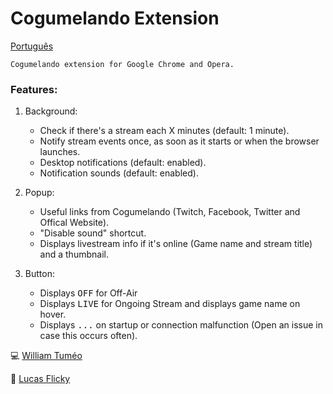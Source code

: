 # Cogumelando Extension

[Português](https://github.com/williamd1k0/cogumelando-chrome/blob/master/README.md)

    Cogumelando extension for Google Chrome and Opera.

### Features:

1. Background:
    * Check if there's a stream each X minutes (default: 1 minute).
    * Notify stream events once, as soon as it starts or when the browser launches.
    * Desktop notifications (default: enabled).
    * Notification sounds (default: enabled).

2. Popup:
    * Useful links from Cogumelando (Twitch, Facebook, Twitter and Offical Website).
    * "Disable sound" shortcut.
    * Displays livestream info if it's online (Game name and stream title) and a thumbnail.

3. Button:
    * Displays <kbd>OFF</kbd> for Off-Air
    * Displays <kbd>LIVE</kbd> for Ongoing Stream and displays game name on hover.
    * Displays <kbd>...</kbd> on startup or connection malfunction (Open an issue in case this occurs often).


:computer: [William Tuméo](https://github.com/williamd1k0)

:art: [Lucas Flicky](http://www.lucasflicky.com)
